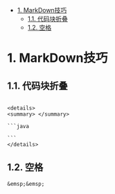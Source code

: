 <!-- TOC -->

- [1. MarkDown技巧](#1-markdown技巧)
    - [1.1. 代码块折叠](#11-代码块折叠)
    - [1.2. 空格](#12-空格)

<!-- /TOC -->
# 1. MarkDown技巧
## 1.1. 代码块折叠
````

<details>
<summary> </summary>

```java

```
</details>

````

## 1.2. 空格
```
&emsp;&emsp;
```